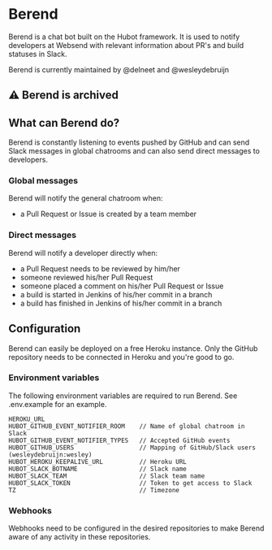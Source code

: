 # Berend

Berend is a chat bot built on the Hubot framework. It is used to notify developers at Websend with relevant information about PR's and build statuses in Slack.

Berend is currently maintained by @delneet and @wesleydebruijn

## ⚠️ Berend is archived

## What can Berend do?
Berend is constantly listening to events pushed by GitHub and can send Slack messages in global chatrooms and can also send direct messages to developers.

### Global messages
Berend will notify the general chatroom when:
* a Pull Request or Issue is created by a team member

### Direct messages
Berend will notify a developer directly when:
* a Pull Request needs to be reviewed by him/her
* someone reviewed his/her Pull Request
* someone placed a comment on his/her Pull Request or Issue
* a build is started in Jenkins of his/her commit in a branch
* a build has finished in Jenkins of his/her commit in a branch

## Configuration
Berend can easily be deployed on a free Heroku instance. Only the GitHub repository needs to be connected in Heroku and you're good to go.

### Environment variables
The following environment variables are required to run Berend. See .env.example for an example.

```
HEROKU_URL
HUBOT_GITHUB_EVENT_NOTIFIER_ROOM    // Name of global chatroom in Slack
HUBOT_GITHUB_EVENT_NOTIFIER_TYPES   // Accepted GitHub events
HUBOT_GITHUB_USERS                  // Mapping of GitHub/Slack users (wesleydebruijn:wesley)
HUBOT_HEROKU_KEEPALIVE_URL          // Heroku URL
HUBOT_SLACK_BOTNAME                 // Slack name
HUBOT_SLACK_TEAM                    // Slack team name
HUBOT_SLACK_TOKEN                   // Token to get access to Slack
TZ                                  // Timezone

```

### Webhooks
Webhooks need to be configured in the desired repositories to make Berend aware of any activity in these repositories.
